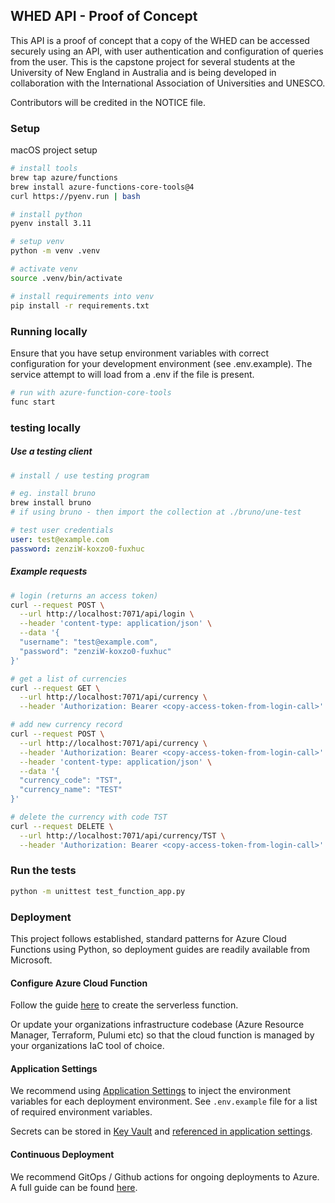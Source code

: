 ## WHED API - Proof of Concept

This API is a proof of concept that a copy of the WHED can be accessed securely using an API, with user authentication and configuration of queries from the user. This is the capstone project for several students at the University of New England in Australia and is being developed in collaboration with the International Association of Universities and UNESCO.

Contributors will be credited in the NOTICE file.

### Setup

macOS project setup

```bash
# install tools
brew tap azure/functions
brew install azure-functions-core-tools@4
curl https://pyenv.run | bash

# install python
pyenv install 3.11

# setup venv
python -m venv .venv

# activate venv
source .venv/bin/activate

# install requirements into venv
pip install -r requirements.txt
```

### Running locally

Ensure that you have setup environment variables with correct configuration
for your development environment (see .env.example). The service attempt to
will load from a .env if the file is present.

```bash
# run with azure-function-core-tools
func start
```

### testing locally

##### Use a testing client

```bash
# install / use testing program

# eg. install bruno
brew install bruno
# if using bruno - then import the collection at ./bruno/une-test
```

```yaml
# test user credentials
user: test@example.com
password: zenziW-koxzo0-fuxhuc
```

##### Example requests

```bash
# login (returns an access token)
curl --request POST \
  --url http://localhost:7071/api/login \
  --header 'content-type: application/json' \
  --data '{
  "username": "test@example.com",
  "password": "zenziW-koxzo0-fuxhuc"
}'
```

```bash
# get a list of currencies
curl --request GET \
  --url http://localhost:7071/api/currency \
  --header 'Authorization: Bearer <copy-access-token-from-login-call>'
```

```bash
# add new currency record
curl --request POST \
  --url http://localhost:7071/api/currency \
  --header 'Authorization: Bearer <copy-access-token-from-login-call>' \
  --header 'content-type: application/json' \
  --data '{
  "currency_code": "TST",
  "currency_name": "TEST"
}'
```

```bash
# delete the currency with code TST
curl --request DELETE \
  --url http://localhost:7071/api/currency/TST \
  --header 'Authorization: Bearer <copy-access-token-from-login-call>'
```

### Run the tests

```bash
python -m unittest test_function_app.py
```


### Deployment

This project follows established, standard patterns for Azure Cloud Functions using Python, so deployment guides are readily available from Microsoft.

#### Configure Azure Cloud Function

Follow the guide [here](https://learn.microsoft.com/en-us/azure/azure-functions/functions-create-function-app-portal?pivots=programming-language-python) to create the serverless function.

Or update your organizations infrastructure codebase (Azure Resource Manager, Terraform, Pulumi etc) so that the cloud function is managed by your organizations IaC tool of choice.

#### Application Settings

We recommend using [Application Settings](https://learn.microsoft.com/en-us/azure/azure-functions/functions-how-to-use-azure-function-app-settings?tabs=azure-portal%2Cto-premium) to inject the environment variables for each deployment environment. See `.env.example` file for a list of required environment variables.

Secrets can be stored in [Key Vault](https://azure.microsoft.com/en-au/products/key-vault) and [referenced in application settings](https://learn.microsoft.com/en-us/azure/app-service/app-service-key-vault-references?tabs=azure-cli).

#### Continuous Deployment

We recommend GitOps / Github actions for ongoing deployments to Azure. A full guide can be found [here](https://learn.microsoft.com/en-us/azure/azure-functions/functions-how-to-github-actions?tabs=linux%2Cdotnet&pivots=method-cli).